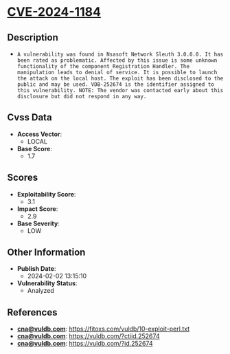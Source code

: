 
# [CVE-2024-1184](https://cve.mitre.org/cgi-bin/cvename.cgi?name=CVE-2024-1184)

## Description

- `A vulnerability was found in Nsasoft Network Sleuth 3.0.0.0. It has been rated as problematic. Affected by this issue is some unknown functionality of the component Registration Handler. The manipulation leads to denial of service. It is possible to launch the attack on the local host. The exploit has been disclosed to the public and may be used. VDB-252674 is the identifier assigned to this vulnerability. NOTE: The vendor was contacted early about this disclosure but did not respond in any way.`

## Cvss Data

- **Access Vector**:
  - LOCAL
- **Base Score**:
  - 1.7

## Scores

- **Exploitability Score**:
  - 3.1
- **Impact Score**:
  - 2.9
- **Base Severity**:
  - LOW

## Other Information

- **Publish Date**:
  - 2024-02-02 13:15:10
- **Vulnerability Status**:
  - Analyzed

## References

- **cna@vuldb.com**: https://fitoxs.com/vuldb/10-exploit-perl.txt
- **cna@vuldb.com**: https://vuldb.com/?ctiid.252674
- **cna@vuldb.com**: https://vuldb.com/?id.252674
